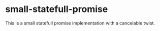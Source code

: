 # small-statefull-promise
This is a small statefull promise implementation with a cancelable twist.
